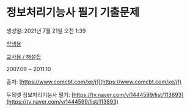 # 정보처리기능사 필기 기출문제

생성일: 2021년 7월 21일 오전 1:39

[학생용](%E1%84%92%E1%85%A1%E1%86%A8%E1%84%89%E1%85%A2%E1%86%BC%E1%84%8B%E1%85%AD%E1%86%BC%20cbbce1e387e647a08ea72b632a9641c3.md)

[교사용 / 해설집](%E1%84%80%E1%85%AD%E1%84%89%E1%85%A1%E1%84%8B%E1%85%AD%E1%86%BC%20%E1%84%92%E1%85%A2%E1%84%89%E1%85%A5%E1%86%AF%E1%84%8C%E1%85%B5%E1%86%B8%20adf3b6bbbda44fe9a6eabf1968274ede.md)

2007.09 ~ 2011.10 

출처: [https://www.comcbt.com/xe/j1](https://www.comcbt.com/xe/j1)

두목넷 정보처리기능사 필기: [https://tv.naver.com/v/1444599/list/113893](https://tv.naver.com/v/1444599/list/113893)